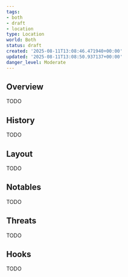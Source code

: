 ```yaml
---
tags:
- both
- draft
- location
type: Location
world: Both
status: draft
created: '2025-08-11T13:08:46.471940+00:00'
updated: '2025-08-11T13:08:50.937137+00:00'
danger_level: Moderate
---
```



## Overview

TODO
## History

TODO
## Layout

TODO
## Notables

TODO
## Threats

TODO
## Hooks

TODO
